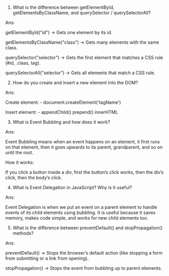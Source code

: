1. What is the difference between getElementById, getElementsByClassName, and querySelector / querySelectorAll?

Ans:

getElementById("id") → Gets one element by its id.

getElementsByClassName("class") → Gets many elements with the same class.

querySelector("selector") → Gets the first element that matches a CSS rule (#id, .class, tag).

querySelectorAll("selector") → Gets all elements that match a CSS rule.


2. How do you create and insert a new element into the DOM?

Ans:

Create element: - document.createElement('tagName')

Insert element: - appendChild() prepend() innerHTML


3. What is Event Bubbling and how does it work?

Ans:

Event Bubbling means when an event happens on an element, it first runs on that element, then it goes upwards to its parent, grandparent, and so on until the root.

How it works:

If you click a button inside a div, first the button’s click works, then the div’s click, then the body’s click.


4. What is Event Delegation in JavaScript? Why is it useful?

Ans:

Event Delegation is when we put an event on a parent element to handle events of its child elements using bubbling.
It is useful because it saves memory, makes code simple, and works for new child elements too.


5. What is the difference between preventDefault() and stopPropagation() methods?

Ans:

preventDefault() → Stops the browser’s default action (like stopping a form from submitting or a link from opening).

stopPropagation() → Stops the event from bubbling up to parent elements.